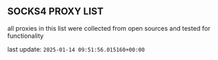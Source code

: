 ## SOCKS4 PROXY LIST

all proxies in this list were collected from open sources and tested for functionality

last update: `2025-01-14 09:51:56.015160+00:00`